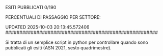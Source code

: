 ESITI PUBBLICATI 0/190 

PERCENTUALI DI PASSAGGIO PER SETTORE:

UPDATED 2025-10-03 20:13:45.572406
###################################################### 

Si tratta di un semplice script in python per controllare quando sono pubblicati gli esiti (ASN 2021, sesto quadrimestre).

